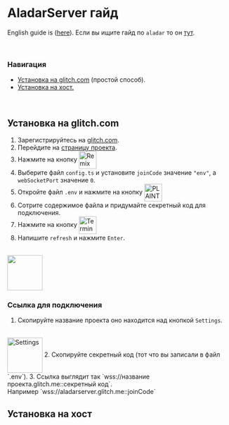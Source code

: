 # AladarServer гайд
English guide is ([here](./Guide.md)).
Если вы ищите гайд по `aladar` то он [тут](https://github.com/ClintFlames/aladar/blob/main/docs/Guide_ru.md).

<br>

### Навигация
- [Установка на glitch.com](#установка-на-glitchcom) (простой способ).
- [Установка на хост.](#установка-на-хост)

<br>

## Установка на glitch.com
1. Зарегистрируйтесь на [glitch.com](https://glitch.com).
2. Перейдите на [страницу проекта](https://glitch.com/edit/#!/aladarserver).
3. Нажмите на кнопку <image alt="Remix" src="./glitch_remix.png" align="center" height="40rem">
4. Выберите файл `config.ts` и установите `joinCode` значение `"env"`, а `webSocketPort` значение `0`.
5. Откройте файл `.env` и нажмите на кнопку <image alt="PLAINTEXT" src="./glitch_plaintext.png" align="center" height="40rem">
6. Сотрите содержимое файла и придумайте секретный код для подключения.
7. Нажмите на кнопку <image alt="Terminal" src="./glitch_terminal.png" align="center" height="40rem">
8. Напишите `refresh` и нажмите `Enter`.
<br>
<image src="./glitch_refresh.png" align="center" height="80rem">


### Ссылка для подключения
1. Скопируйте название проекта оно находится над кнопкой `Settings`.
<br>
<image alt="Settings" src="./glitch_name.png" align="center" height="80rem">
2. Скопируйте секретный код (тот что вы записали в файл `.env`).
3. Ссылка выглядит так `wss://название проекта.glitch.me::секретный код`.
<br>
Например `wss://aladarserver.glitch.me::joinCode`

<br>

## Установка на хост